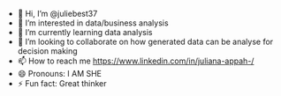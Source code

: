 - 👋 Hi, I’m @juliebest37
- 👀 I’m interested in data/business analysis 
- 🌱 I’m currently learning data analysis 
- 💞️ I’m looking to collaborate on how generated data can be analyse for decision making
- 📫 How to reach me https://www.linkedin.com/in/juliana-appah-/
- 😄 Pronouns: I AM SHE
- ⚡ Fun fact: Great thinker

<!---
juliebest37/juliebest37 is a ✨ special ✨ repository because its `README.md` (this file) appears on your GitHub profile.
You can click the Preview link to take a look at your changes.
--->
